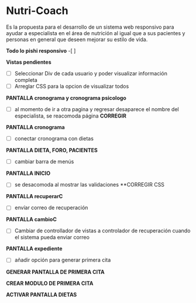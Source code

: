 ﻿# Nutri-Coach
Es la propuesta para el desarrollo de un sistema web responsivo para ayudar a especialista en el área de nutrición al igual que a sus pacientes y personas en general que deseen mejorar su estilo de vida.

**Todo lo pishi responsivo**
-[ ] 

**Vistas pendientes**
- [ ] Seleccionar Div de cada usuario y poder visualizar información completa
- [ ] Arreglar CSS para la opcion de visualizar todos

**PANTALLA cronograma y cronograma psicologo**

- [ ] al momento de ir a otra pagina y regresar desaparece el nombre del especialista, 
se reacomoda página **CORREGIR**

**PANTALLA cronograma**

- [ ] conectar cronograma con dietas 

**PANTALLA DIETA, FORO, PACIENTES**

- [ ] cambiar barra de menús

**PANTALLA INICIO**

- [ ] se desacomoda al mostrar las validaciones **CORREGIR CSS

**PANTALLA recuperarC**

- [ ] envíar correo de recuperación

**PANTALLA cambioC**

- [ ] Cambiar de controllador de vistas a controlador de recuperación cuando el sistema pueda enviar correo

**PANTALLA expediente**

- [ ] añadir opción para generar primera cita


**GENERAR PANTALLA DE PRIMERA CITA**




**CREAR MODULO DE PRIMERA CITA**


**ACTIVAR PANTALLA DIETAS**


